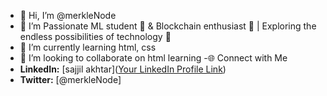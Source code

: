 - 👋 Hi, I’m @merkleNode
- 👀 I’m Passionate ML student 🤖 & Blockchain enthusiast 🔗 | Exploring the endless possibilities of technology 🚀
- 🌱 I’m currently learning html, css
- 💞️ I’m looking to collaborate on html learning
-🌐 Connect with Me
- **LinkedIn:** [sajjil akhtar]([Your LinkedIn Profile Link](https://www.linkedin.com/in/sajjil-akhtar-154014296?lipi=urn%3Ali%3Apage%3Ad_flagship3_profile_view_base_contact_details%3BBYK%2BtuTRTqKrcT611FW02w%3D%3D))
- **Twitter:** [@merkleNode]

<!---
merkleNode/merkleNode is a ✨ special ✨ repository because its `README.md` (this file) appears on your GitHub profile.
You can click the Preview link to take a look at your changes.
--->

